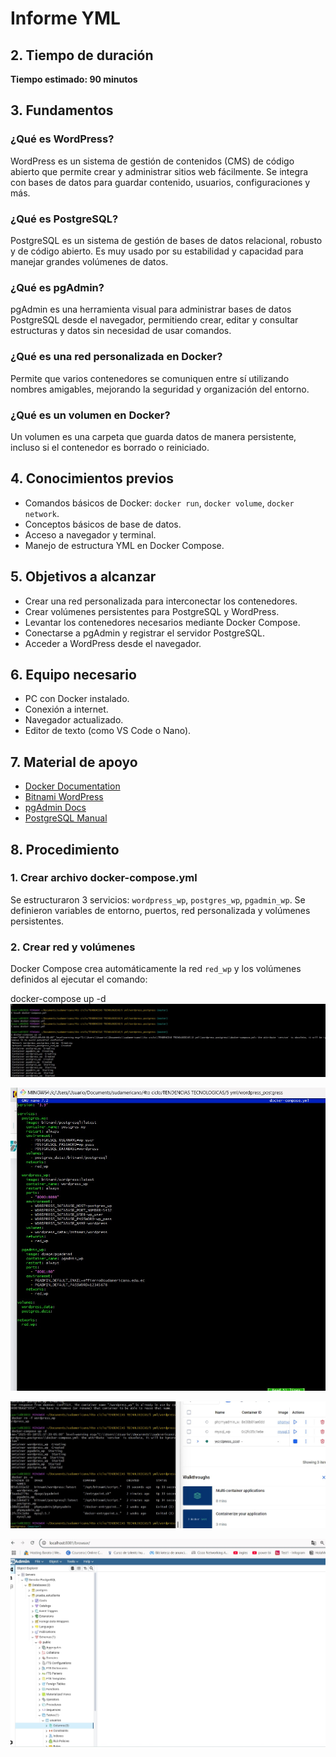 # Informe YML

## 2. Tiempo de duración
**Tiempo estimado: 90 minutos**

## 3. Fundamentos

### ¿Qué es WordPress?
WordPress es un sistema de gestión de contenidos (CMS) de código abierto que permite crear y administrar sitios web fácilmente. Se integra con bases de datos para guardar contenido, usuarios, configuraciones y más.

### ¿Qué es PostgreSQL?
PostgreSQL es un sistema de gestión de bases de datos relacional, robusto y de código abierto. Es muy usado por su estabilidad y capacidad para manejar grandes volúmenes de datos.

### ¿Qué es pgAdmin?
pgAdmin es una herramienta visual para administrar bases de datos PostgreSQL desde el navegador, permitiendo crear, editar y consultar estructuras y datos sin necesidad de usar comandos.

### ¿Qué es una red personalizada en Docker?
Permite que varios contenedores se comuniquen entre sí utilizando nombres amigables, mejorando la seguridad y organización del entorno.

### ¿Qué es un volumen en Docker?
Un volumen es una carpeta que guarda datos de manera persistente, incluso si el contenedor es borrado o reiniciado.

## 4. Conocimientos previos
- Comandos básicos de Docker: `docker run`, `docker volume`, `docker network`.
- Conceptos básicos de base de datos.
- Acceso a navegador y terminal.
- Manejo de estructura YML en Docker Compose.

## 5. Objetivos a alcanzar
- Crear una red personalizada para interconectar los contenedores.
- Crear volúmenes persistentes para PostgreSQL y WordPress.
- Levantar los contenedores necesarios mediante Docker Compose.
- Conectarse a pgAdmin y registrar el servidor PostgreSQL.
- Acceder a WordPress desde el navegador.

## 6. Equipo necesario
- PC con Docker instalado.
- Conexión a internet.
- Navegador actualizado.
- Editor de texto (como VS Code o Nano).

## 7. Material de apoyo
- [Docker Documentation](https://docs.docker.com)
- [Bitnami WordPress](https://hub.docker.com/r/bitnami/wordpress)
- [pgAdmin Docs](https://www.pgadmin.org/docs/)
- [PostgreSQL Manual](https://www.postgresql.org/docs/)

## 8. Procedimiento

### 1. Crear archivo docker-compose.yml

Se estructuraron 3 servicios: `wordpress_wp`, `postgres_wp`, `pgadmin_wp`. 
Se definieron variables de entorno, puertos, red personalizada y volúmenes persistentes.

### 2. Crear red y volúmenes

Docker Compose crea automáticamente la red `red_wp` y los volúmenes definidos al ejecutar el comando:

docker-compose up -d
![img01](https://github.com/Edissonfierro/yml/blob/main/1.jpg)

![img01](https://github.com/Edissonfierro/yml/blob/main/2.jpg)

![img01](https://github.com/Edissonfierro/yml/blob/main/3.jpg)

![img01](https://github.com/Edissonfierro/yml/blob/main/4.jpg)
